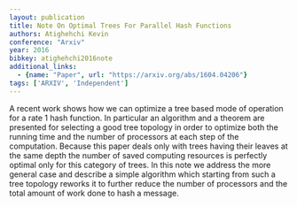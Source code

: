 ```yaml
---
layout: publication
title: Note On Optimal Trees For Parallel Hash Functions
authors: Atighehchi Kevin
conference: "Arxiv"
year: 2016
bibkey: atighehchi2016note
additional_links:
  - {name: "Paper", url: "https://arxiv.org/abs/1604.04206"}
tags: ['ARXIV', 'Independent']
---
```

A recent work shows how we can optimize a tree based mode of operation for a rate 1 hash function. In particular an algorithm and a theorem are presented for selecting a good tree topology in order to optimize both the running time and the number of processors at each step of the computation. Because this paper deals only with trees having their leaves at the same depth the number of saved computing resources is perfectly optimal only for this category of trees. In this note we address the more general case and describe a simple algorithm which starting from such a tree topology reworks it to further reduce the number of processors and the total amount of work done to hash a message.
